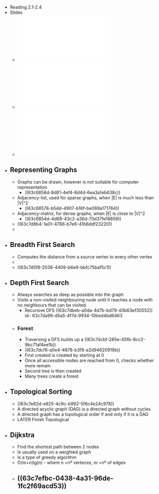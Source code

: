 - Reading 2.1-2.4
- Slides
	- ![IADS_14_graphtraversal.pdf](../assets/IADS_14_graphtraversal_1673950632565_0.pdf)
	- ![IADS_15_DFSandtopsort.pdf](../assets/IADS_15_DFSandtopsort_1673950640982_0.pdf)
	- ![IADS_16_Dijkstra.pdf](../assets/IADS_16_Dijkstra_1673950178488_0.pdf)
- ## Representing Graphs
	- Graphs can be drawn, however is not suitable for computer representation
		- ((63c6858d-8d81-4ef4-8d4d-6ea3a1eb638c))
	- Adjacency-list, used for sparse graphs, when |E| is much less than |V|^2
		- ((63c68578-b54d-4907-b16f-be069a171764))
	- Adjacency-matrix, for dense graphs, when |E| is close to |V|^2
		- ((63c6854d-4d68-43c2-a36d-70d37fe18859))
	- ((63c7d8b4-1a01-4788-b7e6-41b6ddf23220))
	-
- ## Breadth First Search
	- Computes the distance from a source vertex to every other vertex
	-
	- ((63c7d5f8-2038-4409-b6e9-bbfc75baf5c1))
- ## Depth First Search
	- Always searches as deep as possible into the graph
	- Visits a non-visited neighbouring node until it reaches a node with no neighbours that can be visited.
		- Recursive DFS ((63c7dbeb-a0da-4d7b-bd79-d3b63ef30552))
		  id:: 63c7da99-d5a5-4f7d-9934-10bed4bd6463
	- ### Forest
		- Traversing a DFS builds up a ((63c7dcbf-285e-45fb-8cc2-9bc71af4ee1b))
		- ((63c7dcf8-a0e4-4878-b3f8-a2d94620919b))
		- First created is created by starting at 0
		- Once all accessible nodes are reached from 0, checks whether more remain
		- Second tree is then created
		- Many trees create a forest
- ## Topological Sorting
	- ((63c7e82d-e825-4c9c-b992-5f6c4e24c978))
	- A directed acyclic graph (DAG) is a directed graph without cycles
	- A directed graph has a topological order if and only if it is a DAG
	- LATER Finish Topological
- ## Dijkstra
	- Find the shortest path between 2 nodes
	- Is usually used on a weighted graph
	- Is a type of greedy algorithm
	- O(m+n)lg(n) - where n =nº verteces, m =nº of edges
	- ((63c7efbc-0438-4a31-96de-1fc2f69acd53))
		-